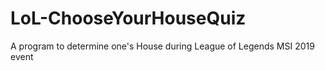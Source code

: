 # LoL-ChooseYourHouseQuiz
A program to determine one's House during League of Legends MSI 2019 event
